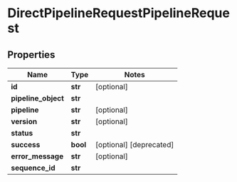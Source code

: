 # DirectPipelineRequestPipelineRequest

## Properties
Name | Type | Notes
------------ | ------------- | -------------
**id** | **str** | [optional]
**pipeline_object** | **str** |
**pipeline** | **str** | [optional]
**version** | **str** | [optional]
**status** | **str** |
**success** | **bool** | [optional] [deprecated]
**error_message** | **str** | [optional]
**sequence_id** | **str** |


